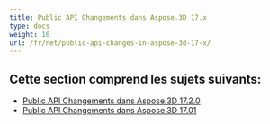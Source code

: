 ```yaml
---
title: Public API Changements dans Aspose.3D 17.x
type: docs
weight: 10
url: /fr/net/public-api-changes-in-aspose-3d-17-x/
---
```

##  **Cette section comprend les sujets suivants:**
- [Public API Changements dans Aspose.3D 17.2.0](/3d/fr/net/public-api-changes-in-aspose-3d-17-2-0/)
- [Public API Changements dans Aspose.3D 17.01](/3d/fr/net/public-api-changes-in-aspose-3d-17-01/)
